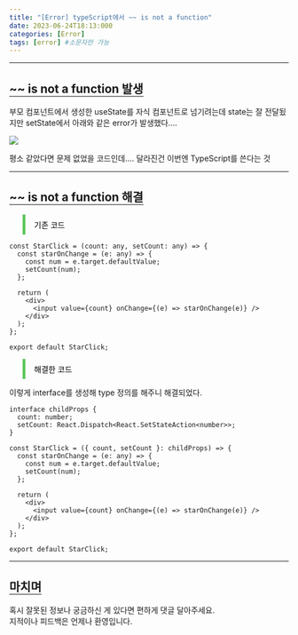 ```yaml
---
title: "[Error] typeScript에서 ~~ is not a function"
date: 2023-06-24T18:13:000
categories: [Error]
tags: [error] #소문자만 가능
---
```


---

## <b style="border-bottom:2px solid gray" class="h2"> ~~ is not a function 발생</b>

부모 컴포넌트에서 생성한 useState를 자식 컴포넌트로 넘기려는데 state는 잘 전달됬지만 setState에서 아래와 같은 error가 발생했다....

<img src="https://github.com/TWOGATH3R/twogather-web-frontend/assets/88264006/060d7248-1ee8-479a-bb35-106f3c763d26"/>

평소 같았다면 문제 없었을 코드인데.... 달라진건 이번엔 TypeScript를 쓴다는 것

---

## <b style="border-bottom:2px solid gray" class="h2"> ~~ is not a function 해결</b>

<blockquote style="color:black; padding: 0.5rem 1rem; border-left: 5px solid #5cc55b;">
기존 코드
</blockquote>

```tsx
const StarClick = (count: any, setCount: any) => {
  const starOnChange = (e: any) => {
    const num = e.target.defaultValue;
    setCount(num);
  };

  return (
    <div>
      <input value={count} onChange={(e) => starOnChange(e)} />
    </div>
  );
};

export default StarClick;
```

<blockquote style="color:black; padding: 0.5rem 1rem; border-left: 5px solid #5cc55b;">
해결한 코드
</blockquote>

이렇게 interface를 생성해 type 정의를 해주니 해결되었다.

```tsx
interface childProps {
  count: number;
  setCount: React.Dispatch<React.SetStateAction<number>>;
}

const StarClick = ({ count, setCount }: childProps) => {
  const starOnChange = (e: any) => {
    const num = e.target.defaultValue;
    setCount(num);
  };

  return (
    <div>
      <input value={count} onChange={(e) => starOnChange(e)} />
    </div>
  );
};

export default StarClick;
```

---

## <b style="border-bottom:2px solid gray"><b>마치며</b></b>

<P>혹시 잘못된 정보나 궁금하신 게 있다면 편하게 댓글 달아주세요.<br/>
지적이나 피드백은 언제나 환영입니다.</p>

